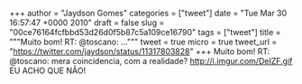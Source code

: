 
+++
author = "Jaydson Gomes"
categories = ["tweet"]
date = "Tue Mar 30 16:57:47 +0000 2010"
draft = false
slug = "00ce76164fcfbbd53d26d0f5b87c5a109ce16790"
tags = ["tweet"]
title = """Muito bom! RT: @toscano: ..."""
tweet = true
micro = true
tweet_url = "https://twitter.com/jaydson/status/11317803828"
+++
Muito bom! RT: @toscano: mera coincidencia, com a realidade? http://i.imgur.com/DeIZF.gif EU ACHO QUE NÂO!
